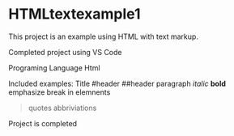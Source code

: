 # HTMLtextexample1


This project is an example using HTML with text markup.

Completed project using VS Code

Programing Language
Html

Included examples:
Title
#header
##header
paragraph
*italic*
**bold**
emphasize
break in elemnents  
> quotes
abbriviations

Project is completed
